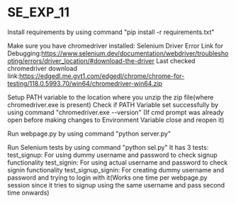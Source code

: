 # SE_EXP_11
Install requirements by using command "pip install -r requirements.txt"

Make sure you have chromedriver installed:
    Selenium Driver Error Link for Debugging:https://www.selenium.dev/documentation/webdriver/troubleshooting/errors/driver_location/#download-the-driver
    Last checked chromedriver download link:https://edgedl.me.gvt1.com/edgedl/chrome/chrome-for-testing/118.0.5993.70/win64/chromedriver-win64.zip

Setup PATH variable to the location where you unzip the zip file(where chromedriver.exe is present)
    Check if PATH Variable set successfully by using command "chromedriver.exe --version" (If cmd prompt was already open before making changes to Environment Variable close and reopen it)

Run webpage.py by using command "python server.py"

Run Selenium tests by using command "python sel.py"
    It has 3 tests:
        test_signup: For using dummy username and password to check signup functionality
        test_signin: For using actual username and password to check signin functionality
        test_signup_signin: For creating dummy username and password and trying to login with it(Works one time per webpage.py session since it tries to signup using the same username and pass second time onwards)
